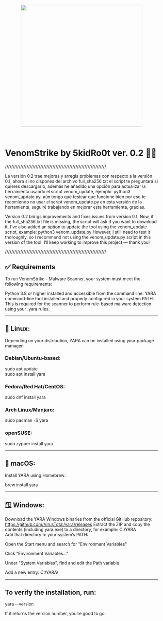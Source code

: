 <p align="center">
  <img src="https://media.giphy.com/media/YRDuN32tiOevbMTNMK/giphy.gif?cid=ecf05e479otb19ifyhrsabvn4sfkl9m6g8jjdgto7vdz2zmj&ep=v1_stickers_search&rid=giphy.gif&ct=s" width="400" />
</p>

<br>

# VenomStrike by 5kidRo0t ver. 0.2 🏴‍☠️

//////////////////////////////////////////////////////////////////

La versión 0.2 trae mejoras y arregla problemas con respecto a la versión 0.1, ahora si no dispones del archivo full_sha256.txt el script te preguntará
si quieres descargarlo, además he añadido una opción para actualizar la herramienta usando el script venom_update, ejemplo: python3 venom_update.py,
aún tengo que testear que funcione bien por eso te recomiendo no usar el script venom_update.py en esta versión de la herramienta, seguiré trabajando en mejorar
esta herramienta, gracias.

Version 0.2 brings improvements and fixes issues from version 0.1.
Now, if the full_sha256.txt file is missing, the script will ask if you want to download it.
I've also added an option to update the tool using the venom_update script, example: python3 venom_update.py
However, I still need to test it thoroughly, so I recommend not using the venom_update.py script in this version of the tool.
I’ll keep working to improve this project — thank you!

//////////////////////////////////////////////////////////////////


## ✅ Requirements
To run VenomStrike - Malware Scanner, your system must meet the following requirements:

Python 3.8 or higher installed and accessible from the command line.
YARA command-line tool installed and properly configured in your system PATH. This is required for the scanner to perform rule-based malware detection using your .yara rules.

-------------------------------------------------------------------------------------------------------------------------------------

## 🐧 Linux:
Depending on your distribution, YARA can be installed using your package manager.

### Debian/Ubuntu-based:

sudo apt update  
sudo apt install yara

### Fedora/Red Hat/CentOS:

sudo dnf install yara

### Arch Linux/Manjaro:

sudo pacman -S yara

### openSUSE:

sudo zypper install yara

-------------------------------------------------------------------------------------------------------------------------------------

## 🍎 macOS:
Install YARA using Homebrew:

brew install yara

-------------------------------------------------------------------------------------------------------------------------------------

## 🪟 Windows:
Download the YARA Windows binaries from the official GitHub repository: https://github.com/VirusTotal/yara/releases
Extract the ZIP and copy the contents (including yara.exe) to a directory, for example: C:\YARA\
Add that directory to your system’s PATH:

Open the Start menu and search for "Environment Variables"

Click "Environment Variables…"

Under "System Variables", find and edit the Path variable

Add a new entry: C:\YARA\

------------------------------------------------------------------------------------------------------------------------------------

## To verify the installation, run:

yara --version

If it returns the version number, you’re good to go.
